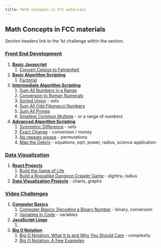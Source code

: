 ```yaml
---
title: Math Concepts in FCC materials
---
```


## Math Concepts in FCC materials
Section headers link to the 1st challenge within the section.

### [Front End Development](https://www.freecodecamp.com/map)
1. **[Basic Javascript](https://www.freecodecamp.com/challenges/comment-your-javascript-code)**
	1. [Convert Celsius to Fahrenheit](https://www.freecodecamp.com/challenges/convert-celsius-to-fahrenheit)
2. **[Basic Algorithm Scripting](https://www.freecodecamp.com/challenges/get-set-for-our-algorithm-challenges)**
	1. [Factorial](https://www.freecodecamp.com/challenges/factorialize-a-number)
3. **[Intermediate Algorithm Scripting](https://www.freecodecamp.com/challenges/sum-all-numbers-in-a-range)**
	1. [Sum All Numbers in a Range](https://www.freecodecamp.com/challenges/sum-all-numbers-in-a-range)
	2. [Conversion to Roman Numerals](https://www.freecodecamp.com/challenges/roman-numeral-converter)
	3. [Sorted Union](https://www.freecodecamp.com/challenges/sorted-union) - sets
	4. [Sum All Odd Fibonacci Numbers](https://www.freecodecamp.com/challenges/sum-all-odd-fibonacci-numbers)
	5. [Sum All Primes](https://www.freecodecamp.com/challenges/sum-all-primes)
	6. [Smallest Common Multiple](https://www.freecodecamp.com/challenges/smallest-common-multiple) - or a range of numbers
4. **[Advanced Algorithm Scripting](https://www.freecodecamp.com/challenges/validate-us-telephone-numbers)**
	1. [Symmetric Difference](https://www.freecodecamp.com/challenges/symmetric-difference) - sets
	2. [Exact Change](https://www.freecodecamp.com/challenges/exact-change) - conversion / money
	3. [No repeats please](https://www.freecodecamp.com/challenges/no-repeats-please) - permutations
	4. [Map the Debris](https://www.freecodecamp.com/challenges/map-the-debris) - equations, sqrt, power, radius, science application

### [Data Visualization](https://www.freecodecamp.com/map)
1. **[React Projects](https://www.freecodecamp.com/challenges/build-a-markdown-previewer)**
	1. [Build the Game of Life](https://www.freecodecamp.com/challenges/build-the-game-of-life)
	2. [Build a Roguelike Dungeon Crawler Game](https://www.freecodecamp.com/challenges/build-a-roguelike-dungeon-crawler-game) - algrbra, radius
2. **[Data Visualization Projects](https://www.freecodecamp.com/challenges/visualize-data-with-a-bar-chart)** - charts, graphs

### [Video Challenges](https://www.freecodecamp.com/map)
1. **[Computer Basics](https://www.freecodecamp.com/videos/computer-basics-the-4-basic-parts-of-a-computer)**
	1. [Computer Basics: Decoding a Binary Number](https://www.freecodecamp.com/videos/computer-basics-decoding-a-binary-number) - binary, conversion
	2. [Variables In Code](https://www.freecodecamp.com/videos/variables-in-code) - variables
2. **[JavaScript Lingo](https://www.freecodecamp.com/videos/javascript-lingo-mdn-and-documentation)**
	1. [](https://www.freecodecamp.com/videos/javascript-lingo-loops)
3. **[Big O Notation](https://www.freecodecamp.com/videos/big-o-notation-what-it-is-and-why-you-should-care)**
	1. [Big O Notation: What It Is and Why You Should Care](https://www.freecodecamp.com/videos/big-o-notation-what-it-is-and-why-you-should-care) - complexity
	2. [Big O Notation: A Few Examples](https://www.freecodecamp.com/videos/big-o-notation-a-few-examples)
